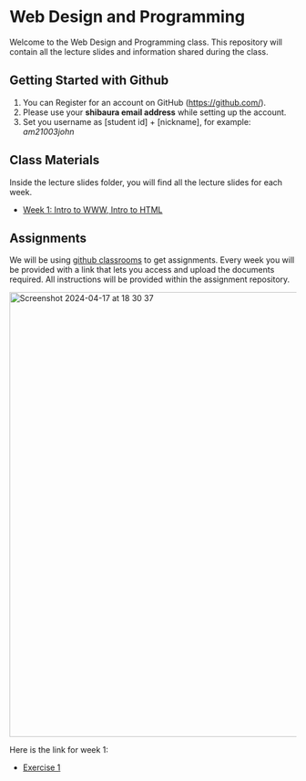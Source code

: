 # Web Design and Programming 
Welcome to the Web Design and Programming class. This repository will contain all the lecture slides and information shared during the class.

## Getting Started with Github
  1. You can Register for an account on GitHub (https://github.com/).
  2. Please use your **shibaura email address** while setting up the account.
  3. Set you username as [student id] + [nickname], for example: *am21003john*

## Class Materials
Inside the lecture slides folder, you will find all the lecture slides for each week.
- [Week 1: Intro to WWW, Intro to HTML](lectureslides/week1.pdf)

## Assignments
We will be using [github classrooms](https://classroom.github.com/classrooms/166478496-shibaura-webdesign-2024-classroom) to get assignments. Every week you will be provided with a link that lets you access and upload the documents required. All instructions will be provided within the assignment repository.

<img width="780" alt="Screenshot 2024-04-17 at 18 30 37" src="https://github.com/Shibaura-WebDesign-2024/ClassMaterials/assets/82876331/e460996b-a920-4f70-803f-7f8b81460a0e">

Here is the link for week 1:
- [Exercise 1](https://classroom.github.com/a/gLxG_S83)
